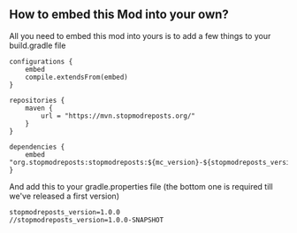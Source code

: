 ## How to embed this Mod into your own?
All you need to embed this mod into yours is to add a few things to your build.gradle file
```GRADLE
configurations {
    embed
    compile.extendsFrom(embed)
}

repositories {
	maven {
		url = "https://mvn.stopmodreposts.org/"
	}
}

dependencies {
	embed "org.stopmodreposts:stopmodreposts:${mc_version}-${stopmodreposts_version}"
}
```
And add this to your gradle.properties file (the bottom one is required till we've released a first version)
```GRADLE
stopmodreposts_version=1.0.0
//stopmodreposts_version=1.0.0-SNAPSHOT
```